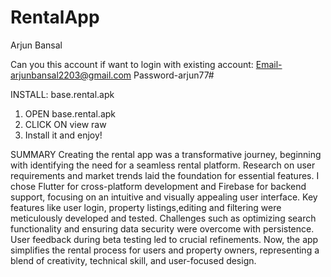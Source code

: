# RentalApp
Arjun Bansal 

Can you this account if want to login with existing account:
Email-arjunbansal2203@gmail.com
Password-arjun77#

INSTALL: base.rental.apk
1. OPEN base.rental.apk
2. CLICK ON view raw
3. Install it and enjoy!

SUMMARY
Creating the rental app was a transformative journey, beginning with identifying the need for a seamless rental platform. Research on user requirements and market trends laid the foundation for essential features. I chose Flutter for cross-platform development and Firebase for backend support, focusing on an intuitive and visually appealing user interface. Key features like user login, property listings,editing and filtering were meticulously developed and tested. Challenges such as optimizing search functionality and ensuring data security were overcome with persistence. User feedback during beta testing led to crucial refinements. Now, the app simplifies the rental process for users and property owners, representing a blend of creativity, technical skill, and user-focused design.
